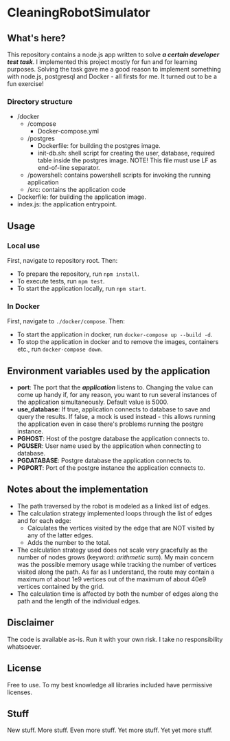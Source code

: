 # CleaningRobotSimulator

## What's here?

This repository contains a node.js app written to solve ***a certain developer test task***. I implemented this project mostly for fun and for learning purposes. Solving the task gave me a good reason to implement something with node.js, postgresql and Docker - all firsts for me. It turned out to be a fun exercise!

### Directory structure

- /docker
  - /compose
    - Docker-compose.yml
  - /postgres
    - Dockerfile: for building the postgres image.
    - init-db.sh: shell script for creating the user, database, required table inside the postgres image. NOTE! This file must use LF as end-of-line separator.
  - /powershell: contains powershell scripts for invoking the running application
  - /src: contains the application code
- Dockerfile: for building the application image.
- index.js: the application entrypoint.

## Usage

### Local use

First, navigate to repository root. Then:
- To prepare the repository, run ```npm install```.
- To execute tests, run ```npm test```.
- To start the application locally, run ```npm start```.

### In Docker

First, navigate to `./docker/compose`. Then:

- To start the application in docker, run ```docker-compose up --build -d```.
- To stop the application in docker and to remove the images, containers etc., run ```docker-compose down```.

## Environment variables used by the application

- **port**: The port that the ***application*** listens to.  Changing the value can come up handy if, for any reason, you want to run several instances of the application simultaneously. Default value is 5000.
- **use_database**: If true, application connects to database to save and query the results. If false, a mock is used instead - this allows running the application even in case there's problems running the postgre instance.
- **PGHOST**: Host of the postgre database the application connects to.
- **PGUSER**: User name used by the application when connecting to database.
- **PGDATABASE**: Postgre database the application connects to.
- **PGPORT**: Port of the postgre instance the application connects to.

## Notes about the implementation

- The path traversed by the robot is modeled as a linked list of edges.
- The calculation strategy implemented loops through the list of edges and for each edge:
  - Calculates the vertices visited by the edge that are NOT visited by any of the latter edges.
  - Adds the number to the total.
- The calculation strategy used does not scale very gracefully as the number of nodes grows (keyword: *arithmetic sum*). My main concern was the possible memory usage while tracking the number of vertices visited along the path. As far as I understand, the route may contain a maximum of about 1e9 vertices out of the maximum of about 40e9 vertices contained by the grid.
- The calculation time is affected by both the number of edges along the path and the length of the individual edges.

## Disclaimer

The code is available as-is. Run it with your own risk. I take no responsibility whatsoever.

## License

Free to use. To my best knowledge all libraries included have permissive licenses.

## Stuff

New stuff. More stuff. Even more stuff. Yet more stuff. Yet yet more stuff.